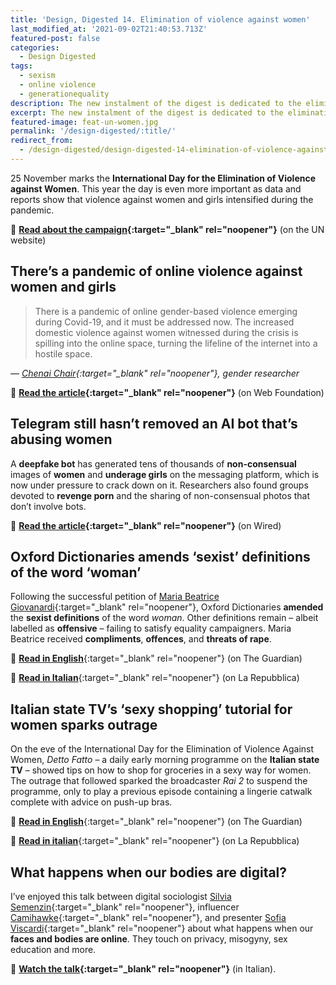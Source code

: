 ```yaml
---
title: 'Design, Digested 14. Elimination of violence against women'
last_modified_at: '2021-09-02T21:40:53.713Z'
featured-post: false
categories:
  - Design Digested
tags:
  - sexism
  - online violence
  - generationequality
description: The new instalment of the digest is dedicated to the elimination of violence against women. Join the conversation and spread the word.
excerpt: The new instalment of the digest is dedicated to the elimination of violence against women. Join the conversation and spread the word.
featured-image: feat-un-women.jpg
permalink: '/design-digested/:title/'
redirect_from:
  - /design-digested/design-digested-14-elimination-of-violence-against-women-edition/
---
```

<p class="lead">25 November marks the <strong>International Day for the Elimination of Violence against Women</strong>.
This year the day is even more important as data and reports show that violence against women and girls intensified during the pandemic.</p>

🔗 **[Read about the campaign](https://www.un.org/en/observances/ending-violence-against-women-day){:target="_blank" rel="noopener"}** (on the UN website)

## There’s a pandemic of online violence against women and girls

> There is a pandemic of online gender-based violence emerging during Covid-19, and it must be addressed now. The increased domestic violence against women witnessed during the crisis is spilling into the online space, turning the lifeline of the internet into a hostile space.
>
<cite>— [Chenai Chair](https://twitter.com/chenaichair){:target="_blank" rel="noopener"}, gender researcher</cite>

🔗 **[Read the article](https://webfoundation.org/2020/07/theres-a-pandemic-of-online-violence-against-women-and-girls/?mc_cid=2b8cf72753&mc_eid=afe9c57832){:target="_blank" rel="noopener"}** (on Web Foundation)

## Telegram still hasn’t removed an AI bot that’s abusing women

A **deepfake bot** has generated tens of thousands of **non-consensual** images of **women** and **underage girls** on the messaging platform, which is now under pressure to crack down on it. Researchers also found groups devoted to **revenge porn** and the sharing of non-consensual photos that don’t involve bots.

🔗 **[Read the article](https://www.wired.com/story/telegram-still-hasnt-removed-an-ai-bot-thats-abusing-women/){:target="_blank" rel="noopener"}** (on Wired)

## Oxford Dictionaries amends ‘sexist’ definitions of the word ‘woman’

Following the successful petition of [Maria Beatrice Giovanardi](https://twitter.com/mbgiovanardi?ref_src=twsrc%5Etfw){:target="_blank" rel="noopener"}, Oxford Dictionaries **amended** the **sexist definitions** of the word _woman_. Other definitions remain – albeit labelled as **offensive** – failing to satisfy equality campaigners. Maria Beatrice received **compliments**, **offences**, and **threats of rape**.

🔗 [**Read in English**](https://www.theguardian.com/books/2020/nov/07/oxford-university-press-updates-definitions-word-woman){:target="_blank" rel="noopener"} (on The Guardian)

🔗 [**Read in Italian**](https://d.repubblica.it/life/2020/11/09/news/maria_beatrice_giovanardi_italiana_vince_contro_oxford_dictionary_cambia_definizione_parola_donna-4831769/){:target="_blank" rel="noopener"} (on La Repubblica)

## Italian state TV’s ‘sexy shopping’ tutorial for women sparks outrage

On the eve of the International Day for the Elimination of Violence Against Women, _Detto Fatto_ – a daily early morning programme on the **Italian state TV** – showed tips on how to shop for groceries in a sexy way for women. The outrage that followed sparked the broadcaster _Rai 2_ to suspend the programme, only to play a previous episode containing a lingerie catwalk complete with advice on push-up bras.

🔗 [**Read in English**](https://www.theguardian.com/world/2020/nov/26/italian-tv-show-detto-fatto-faces-inquiry-over-sexy-shopping-tutorial-for-women){:target="_blank" rel="noopener"} (on The Guardian)

🔗 [**Read in italian**](https://www.repubblica.it/politica/2020/11/26/news/rai_-275888247/){:target="_blank" rel="noopener"} (on La Repubblica)

## What happens when our bodies are digital?

I’ve enjoyed this talk between digital sociologist [Silvia Semenzin](https://www.instagram.com/silviasemenzin_/){:target="_blank" rel="noopener"}, influencer [Camihawke](https://www.instagram.com/camihawke/){:target="_blank" rel="noopener"}, and presenter [Sofia Viscardi](https://www.instagram.com/sofiaviscardi/){:target="_blank" rel="noopener"} about what happens when our **faces and bodies are online**. They touch on privacy, misogyny, sex education and more.

🔗 **[Watch the talk](https://video.repubblica.it/dossier/basement-cafe-3/basement-cafe-camihawke-e-silvia-semenzin-cosa-succede-quando-il-tuo-corpo-e-digitale/370941/371549){:target="_blank" rel="noopener"}** (in Italian).

<!-- <small>Photo by UN Women</small> -->
